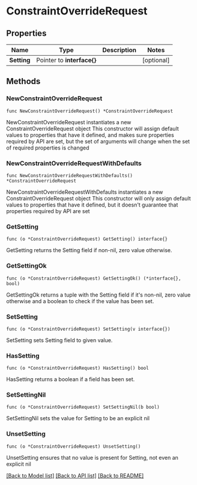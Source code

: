 # ConstraintOverrideRequest

## Properties

Name | Type | Description | Notes
------------ | ------------- | ------------- | -------------
**Setting** | Pointer to **interface{}** |  | [optional] 

## Methods

### NewConstraintOverrideRequest

`func NewConstraintOverrideRequest() *ConstraintOverrideRequest`

NewConstraintOverrideRequest instantiates a new ConstraintOverrideRequest object
This constructor will assign default values to properties that have it defined,
and makes sure properties required by API are set, but the set of arguments
will change when the set of required properties is changed

### NewConstraintOverrideRequestWithDefaults

`func NewConstraintOverrideRequestWithDefaults() *ConstraintOverrideRequest`

NewConstraintOverrideRequestWithDefaults instantiates a new ConstraintOverrideRequest object
This constructor will only assign default values to properties that have it defined,
but it doesn't guarantee that properties required by API are set

### GetSetting

`func (o *ConstraintOverrideRequest) GetSetting() interface{}`

GetSetting returns the Setting field if non-nil, zero value otherwise.

### GetSettingOk

`func (o *ConstraintOverrideRequest) GetSettingOk() (*interface{}, bool)`

GetSettingOk returns a tuple with the Setting field if it's non-nil, zero value otherwise
and a boolean to check if the value has been set.

### SetSetting

`func (o *ConstraintOverrideRequest) SetSetting(v interface{})`

SetSetting sets Setting field to given value.

### HasSetting

`func (o *ConstraintOverrideRequest) HasSetting() bool`

HasSetting returns a boolean if a field has been set.

### SetSettingNil

`func (o *ConstraintOverrideRequest) SetSettingNil(b bool)`

 SetSettingNil sets the value for Setting to be an explicit nil

### UnsetSetting
`func (o *ConstraintOverrideRequest) UnsetSetting()`

UnsetSetting ensures that no value is present for Setting, not even an explicit nil

[[Back to Model list]](../README.md#documentation-for-models) [[Back to API list]](../README.md#documentation-for-api-endpoints) [[Back to README]](../README.md)


